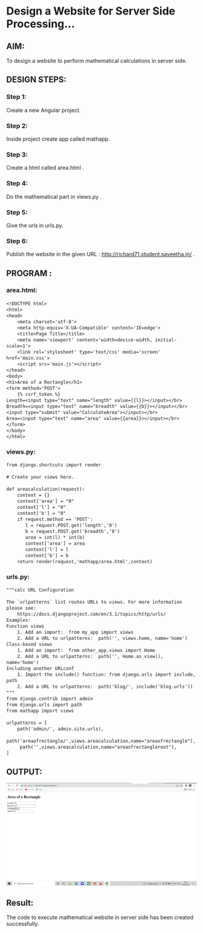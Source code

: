 # Design a Website for Server Side Processing...

## AIM:
To design a website to perform mathematical calculations in server side.

## DESIGN STEPS:

### Step 1:
Create a new Angular project.

### Step 2:
Inside project create app called mathapp.

### Step 3:
Create a html called area.html .

### Step 4:
Do the mathematical part in views.py .

### Step 5:
Give the urls in urls.py.

### Step 6:
Publish the website in the given URL : http://richard71.student.saveetha.in/ .

## PROGRAM :

### area.html:
```
<!DOCTYPE html>
<html>
<head>
    <meta charset='utf-8'>
    <meta http-equiv='X-UA-Compatible' content='IE=edge'>
    <title>Page Title</title>
    <meta name='viewport' content='width=device-width, initial-scale=1'>
    <link rel='stylesheet' type='text/css' media='screen' href='main.css'>
    <script src='main.js'></script>
</head>
<body>
<h1>Area of a Rectangle</h1>
<form method='POST'>
    {% csrf_token %}
Length=<input type="text" name="length" value={{l}}></input></br>
Breadth=<input type="text" name="breadth" value={{b}}></input></br>
<input type="submit" value="CalculateArea"></input></br>
Area=<input type="text" name="area" value={{area}}></input></br>
</form>
</body>
</html>
```

### views.py:
```
from django.shortcuts import render

# Create your views here.

def areacalculation(request):
    context = {}
    context['area'] = "0"
    context['l'] = "0"
    context['b'] = "0"
    if request.method == 'POST':
       l = request.POST.get('length','0')
       b = request.POST.get('breadth','0')
       area = int(l) * int(b)
       context['area'] = area
       context['l'] = l
       context['b'] = b
    return render(request,'mathapp/area.html',context)
```

### urls.py:
```
"""calc URL Configuration

The `urlpatterns` list routes URLs to views. For more information please see:
    https://docs.djangoproject.com/en/3.1/topics/http/urls/
Examples:
Function views
    1. Add an import:  from my_app import views
    2. Add a URL to urlpatterns:  path('', views.home, name='home')
Class-based views
    1. Add an import:  from other_app.views import Home
    2. Add a URL to urlpatterns:  path('', Home.as_view(), name='home')
Including another URLconf
    1. Import the include() function: from django.urls import include, path
    2. Add a URL to urlpatterns:  path('blog/', include('blog.urls'))
"""
from django.contrib import admin
from django.urls import path
from mathapp import views

urlpatterns = [
    path('admin/', admin.site.urls),
    path('areaofrectangle/',views.areacalculation,name="areaofrectangle"),
     path('',views.areacalculation,name="areaofrectangleroot"),
]
```

## OUTPUT:
![output](areaoutput.png)

## Result:
The code to execute mathematical website in server side has been created successfully.
